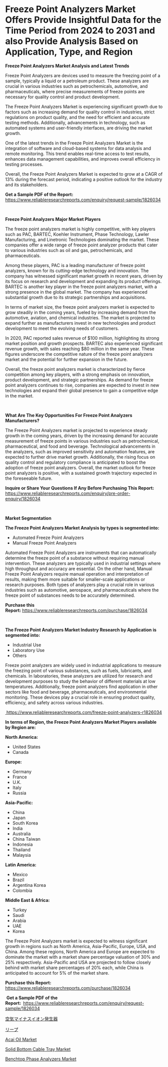 <p><h1>Freeze Point Analyzers Market Offers Provide Insightful Data for the Time Period from 2024 to 2031 and also Provide Analysis Based on Application, Type, and Region</h1></p><p><strong>Freeze Point Analyzers Market Analysis and Latest Trends</strong></p>
<p><p>Freeze Point Analyzers are devices used to measure the freezing point of a sample, typically a liquid or a petroleum product. These analyzers are crucial in various industries such as petrochemicals, automotive, and pharmaceuticals, where precise measurements of freeze points are necessary for quality control and product development.</p><p>The Freeze Point Analyzers Market is experiencing significant growth due to factors such as increasing demand for quality control in industries, strict regulations on product quality, and the need for efficient and accurate testing methods. Additionally, advancements in technology, such as automated systems and user-friendly interfaces, are driving the market growth.</p><p>One of the latest trends in the Freeze Point Analyzers Market is the integration of software and cloud-based systems for data analysis and remote monitoring. This trend enables real-time access to test results, enhances data management capabilities, and improves overall efficiency in testing processes.</p><p>Overall, the Freeze Point Analyzers Market is expected to grow at a CAGR of 13% during the forecast period, indicating a positive outlook for the industry and its stakeholders.</p></p>
<p><strong>Get a Sample PDF of the Report:&nbsp;</strong> <a href="https://www.reliableresearchreports.com/enquiry/request-sample/1826034">https://www.reliableresearchreports.com/enquiry/request-sample/1826034</a></p>
<p>&nbsp;</p>
<p><strong>Freeze Point Analyzers Major Market Players</strong></p>
<p><p>The freeze point analyzers market is highly competitive, with key players such as PAC, BARTEC, Koehler Instrument, Phase Technology, Lawler Manufacturing, and Linetronic Technologies dominating the market. These companies offer a wide range of freeze point analyzer products that cater to various industries such as oil and gas, petrochemicals, and pharmaceuticals.</p><p>Among these players, PAC is a leading manufacturer of freeze point analyzers, known for its cutting-edge technology and innovation. The company has witnessed significant market growth in recent years, driven by its focus on research and development and expanding its product offerings. BARTEC is another key player in the freeze point analyzers market, with a strong presence in the global market. The company has experienced substantial growth due to its strategic partnerships and acquisitions.</p><p>In terms of market size, the freeze point analyzers market is expected to grow steadily in the coming years, fueled by increasing demand from the automotive, aviation, and chemical industries. The market is projected to expand further as manufacturers invest in new technologies and product development to meet the evolving needs of customers.</p><p>In 2020, PAC reported sales revenue of $100 million, highlighting its strong market position and growth prospects. BARTEC also experienced significant revenue growth, with sales reaching $80 million in the same year. These figures underscore the competitive nature of the freeze point analyzers market and the potential for further expansion in the future.</p><p>Overall, the freeze point analyzers market is characterized by fierce competition among key players, with a strong emphasis on innovation, product development, and strategic partnerships. As demand for freeze point analyzers continues to rise, companies are expected to invest in new technologies and expand their global presence to gain a competitive edge in the market.</p></p>
<p>&nbsp;</p>
<p><strong>What Are The Key Opportunities For Freeze Point Analyzers Manufacturers?</strong></p>
<p><p>The Freeze Point Analyzers market is projected to experience steady growth in the coming years, driven by the increasing demand for accurate measurement of freeze points in various industries such as petrochemical, pharmaceutical, and food and beverage. Technological advancements in the analyzers, such as improved sensitivity and automation features, are expected to further drive market growth. Additionally, the rising focus on quality control and regulatory compliance is anticipated to boost the adoption of freeze point analyzers. Overall, the market outlook for freeze point analyzers is positive, with a sustained growth trajectory expected in the foreseeable future.</p></p>
<p><strong>Inquire or Share Your Questions If Any Before Purchasing This Report:</strong> <a href="https://www.reliableresearchreports.com/enquiry/pre-order-enquiry/1826034">https://www.reliableresearchreports.com/enquiry/pre-order-enquiry/1826034</a></p>
<p>&nbsp;</p>
<p><strong>Market Segmentation</strong></p>
<p><strong>The Freeze Point Analyzers Market Analysis by types is segmented into:</strong></p>
<p><ul><li>Automated Freeze Point Analyzers</li><li>Manual Freeze Point Analyzers</li></ul></p>
<p><p>Automated Freeze Point Analyzers are instruments that can automatically determine the freeze point of a substance without requiring manual intervention. These analyzers are typically used in industrial settings where high throughput and accuracy are essential. On the other hand, Manual Freeze Point Analyzers require manual operation and interpretation of results, making them more suitable for smaller-scale applications or research purposes. Both types of analyzers play a crucial role in various industries such as automotive, aerospace, and pharmaceuticals where the freeze point of substances needs to be accurately determined.</p></p>
<p><strong>Purchase this Report:&nbsp;</strong><a href="https://www.reliableresearchreports.com/purchase/1826034">https://www.reliableresearchreports.com/purchase/1826034</a></p>
<p>&nbsp;</p>
<p><strong>The Freeze Point Analyzers Market Industry Research by Application is segmented into:</strong></p>
<p><ul><li>Industrial Use</li><li>Laboratory Use</li><li>Others</li></ul></p>
<p><p>Freeze point analyzers are widely used in industrial applications to measure the freezing point of various substances, such as fuels, lubricants, and chemicals. In laboratories, these analyzers are utilized for research and development purposes to study the behavior of different materials at low temperatures. Additionally, freeze point analyzers find application in other sectors like food and beverage, pharmaceuticals, and environmental monitoring. These devices play a crucial role in ensuring product quality, efficiency, and safety across various industries.</p></p>
<p><a href="https://www.reliableresearchreports.com/freeze-point-analyzers-r1826034">&nbsp;https://www.reliableresearchreports.com/freeze-point-analyzers-r1826034</a></p>
<p><strong>In terms of Region, the Freeze Point Analyzers Market Players available by Region are:</strong></p>
<p>
    <p> <strong> North America: </strong>
        <ul>
            <li>United States</li>
            <li>Canada</li>
        </ul>
        </p> 
    <p> <strong> Europe: </strong>
        <ul>
            <li>Germany</li>
            <li>France</li>
            <li>U.K.</li>
            <li>Italy</li>
            <li>Russia</li>
        </ul>
        </p> 
    <p> <strong> Asia-Pacific: </strong>
        <ul>
            <li>China</li>
            <li>Japan</li>
            <li>South Korea</li>
            <li>India</li>
            <li>Australia</li>
            <li>China Taiwan</li>
            <li>Indonesia</li>
            <li>Thailand</li>
            <li>Malaysia</li>
        </ul>
        </p> 
    <p> <strong> Latin America: </strong>
        <ul>
            <li>Mexico</li>
            <li>Brazil</li>
            <li>Argentina Korea</li>
            <li>Colombia</li>
        </ul>
        </p> 
    <p> <strong> Middle East & Africa: </strong>
        <ul>
            <li>Turkey</li>
            <li>Saudi</li>
            <li>Arabia</li>
            <li>UAE</li>
            <li>Korea</li>
        </ul>
    </p>
    </p>
<p><p>The Freeze Point Analyzers market is expected to witness significant growth in regions such as North America, Asia-Pacific, Europe, USA, and China. Among these regions, North America and Europe are expected to dominate the market with a market share percentage valuation of 30% and 25% respectively. Asia-Pacific and USA are projected to follow closely behind with market share percentages of 20% each, while China is anticipated to account for 5% of the market share.</p></p>
<p><strong>Purchase this Report: </strong><a href="https://www.reliableresearchreports.com/purchase/1826034">https://www.reliableresearchreports.com/purchase/1826034</a></p>
<p>&nbsp;<strong>Get a Sample PDF of the Report:&nbsp;&nbsp;</strong><a href="https://www.reliableresearchreports.com/enquiry/request-sample/1826034">https://www.reliableresearchreports.com/enquiry/request-sample/1826034</a></p>
<p><strong></strong></p>
<p><p><a href="https://medium.com/@hazelnutt83/%E3%83%8D%E3%82%AC%E3%83%86%E3%82%A3%E3%83%96%E3%82%A4%E3%82%AA%E3%83%B3%E7%99%BA%E7%94%9F%E5%99%A8%E5%B8%82%E5%A0%B4-%E7%AB%B6%E4%BA%89%E5%88%86%E6%9E%90-%E5%B8%82%E5%A0%B4%E5%8B%95%E5%90%91-2031%E5%B9%B4%E3%81%BE%E3%81%A7%E3%81%AE%E4%BA%88%E6%B8%AC-00c24a02a76d">空気マイナスイオン発生器</a></p><p><a href="https://medium.com/@kamdeall7845/%E3%83%AA%E3%83%BC%E3%83%97%E5%B8%82%E5%A0%B4%E3%81%AE%E8%A6%8F%E6%A8%A1-cagr-%E3%83%88%E3%83%AC%E3%83%B3%E3%83%89-2024-2030-699b42410f41">リープ</a></p><p><a href="https://issuu.com/reportprime-2/docs/acai-oil-market-size-2030.pptx">Acai Oil Market</a></p><p><a href="https://www.linkedin.com/pulse/solid-bottom-cable-tray-market-outlook-industry-overview-tmb7e?trackingId=d4iEfum22h5z93N6hlqAnQ%3D%3D">Solid Bottom Cable Tray Market</a></p><p><a href="https://github.com/Paul14Anderson63/Market-Research-Report-List-4/blob/main/benchtop-phase-analyzers-market.md">Benchtop Phase Analyzers Market</a></p></p>